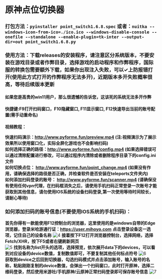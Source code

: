 # 原神点位切换器
### 打包方法：```pyinstaller point_switch1.6.8.spec``` 或者：```nuitka --windows-icon-from-ico=./ico.ico --windows-disable-console --onefile --standalone --enable-plugin=tk-inter --output-dir=out point_switch1.6.8.py```
### 使用方法：下载releases的安装程序，请注意区分系统版本，不要安装在游戏目录或者作弊目录，选择游戏的启动程序和作弊程序，国际服的转换包需要额外下载，如果你出现注入失败，可以✓上防报错打开(使用此方式打开的作弊程序无法多开)，近期版本多开失败概率很高，等待后续版本更新
#### 如果您是高贵的win11用户，那么很遗憾的告诉您，这该死的系统无法多开作弊
#### 快捷键:F9打开扫码窗口，F10隐藏窗口, F11显示窗口, F12快速导出当前的账号配置(需手动重命名)
**视频教程：**

**快速扫码演示：http://www.pyforme.fun/preview.mp4 (注:视频演示为了展示效果所以使用窗口化，实际全屏化游戏也不会影响扫码)**  
**如何选择正确的路径：http://www.pyforme.fun/config.mp4 (如果选择错误可以通过清除配置进行修改，可以通过程序内清除或者删除程序目录下的config.ini文件**  
**如何切换点位： http://www.pyforme.fun/point_change.mp4 (如果没有作用，请确保选择的路径是否正确，并检查软件是否安装在teleports文件夹内)**   
**如何添加扫码登录的账号： http://www.pyforme.fun/scanner.mp4  (请确保没有使用任何vpn代理，在扫码框消失之后，请使用手机扫码正常登录一次账号才能获取到其他信息，请勿使用IOS系统的设备扫码登录,第一次使用等待时间较长，请耐心等待)**

### 如何添加扫码的账号信息(不要使用IOS系统的手机扫码)：
**首先你得有一款能使用F12控制台的浏览器，这里使用的是windows自带的Edge浏览器，登录米哈游通行证：https://user.mihoyo.com**
**点击登录设备这一选项，记住自己的设备名称**
![4](images/4.png)
**接着按下F12打开浏览器控制台，选择网络，选择Fetch/XHR，按下F5或者右键刷新网页**  
![5](images/5.png)
**找到名称为list开头的选项，选择预览，依次展开data下的devices，可以看到对应设备的device数值，复制数值即可，不要复制其他任何标点符号**
![6](images/6.png)  
**获取到device之后回到切换器，勾选扫码模式并点击添加账号，输入账号的名称，粘贴刚刚复制的device数值，会弹出一个扫码窗口，此时打开原神，选择二维码登录，然后使用米游社/手机原神/云原神正常扫码登录即可保存账号信息**
![7](images/7.png)
